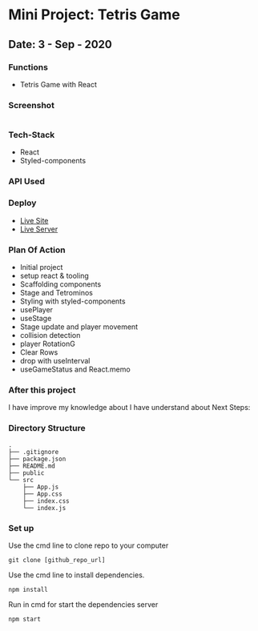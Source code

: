 # Mini Project: Tetris Game

## Date: 3 - Sep - 2020

### Functions

- Tetris Game with React

### Screenshot

<img src=""/>

### Tech-Stack

- React
- Styled-components

### API Used

### Deploy

- [Live Site](link)
- [Live Server](link)

### Plan Of Action

- Initial project
- setup react & tooling
- Scaffolding components
- Stage and Tetrominos
- Styling with styled-components
- usePlayer
- useStage
- Stage update and player movement
- collision detection
- player RotationG
- Clear Rows
- drop with useInterval
- useGameStatus and React.memo

### After this project

I have improve my knowledge about
I have understand about
Next Steps:

### Directory Structure

```
.
├── .gitignore
├── package.json
├── README.md
├── public
└── src
    ├── App.js
    ├── App.css
    ├── index.css
    └── index.js
```

### Set up

Use the cmd line to clone repo to your computer

```
git clone [github_repo_url]
```

Use the cmd line to install dependencies.

```
npm install
```

Run in cmd for start the dependencies server

```
npm start
```
